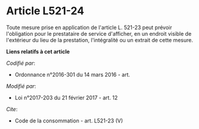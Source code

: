 # Article L521-24

Toute mesure prise en application de l'article L. 521-23 peut prévoir l'obligation pour le prestataire de service d'afficher,
en un endroit visible de l'extérieur du lieu de la prestation, l'intégralité ou un extrait de cette mesure.

**Liens relatifs à cet article**

_Codifié par_:

  - Ordonnance n°2016-301 du 14 mars 2016 - art.

_Modifié par_:

  - Loi n°2017-203 du 21 février 2017 - art. 12

_Cite_:

  - Code de la consommation - art. L521-23 (V)
